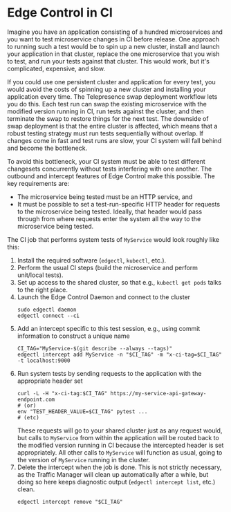 # Edge Control in CI

Imagine you have an application consisting of a hundred microservices and you want to test microservice changes in CI before release. One approach to running such a test would be to spin up a new cluster, install and launch your application in that cluster, replace the one microservice that you wish to test, and run your tests against that cluster. This would work, but it's complicated, expensive, and slow.

If you could use one persistent cluster and application for every test, you would avoid the costs of spinning up a new cluster and installing your application every time. The Telepresence swap deployment workflow lets you do this. Each test run can swap the existing microservice with the modified version running in CI, run tests against the cluster, and then terminate the swap to restore things for the next test. The downside of swap deployment is that the entire cluster is affected, which means that a robust testing strategy must run tests sequentially without overlap. If changes come in fast and test runs are slow, your CI system will fall behind and become the bottleneck.

To avoid this bottleneck, your CI system must be able to test different changesets concurrently without tests interfering with one another. The outbound and intercept features of Edge Control make this possible. The key requirements are:

- The microservice being tested must be an HTTP service, and
- It must be possible to set a test-run-specific HTTP header for requests to the microservice being tested. Ideally, that header would pass through from where requests enter the system all the way to the microservice being tested.

The CI job that performs system tests of `MyService` would look roughly like this:

1. Install the required software (`edgectl`, `kubectl`, etc.).
2. Perform the usual CI steps (build the microservice and perform unit/local tests).
3. Set up access to the shared cluster, so that e.g., `kubectl get pods` talks to the right place.
4. Launch the Edge Control Daemon and connect to the cluster
   ```shell script
   sudo edgectl daemon
   edgectl connect --ci
   ```
5. Add an intercept specific to this test session, e.g., using commit information to construct a unique name
   ```shell script
   CI_TAG="MyService-$(git describe --always --tags)"
   edgectl intercept add MyService -n "$CI_TAG" -m "x-ci-tag=$CI_TAG" -t localhost:9000
   ```
6. Run system tests by sending requests to the application with the appropriate header set
   ```shell script
   curl -L -H "x-ci-tag:$CI_TAG" https://my-service-api-gateway-endpoint.com
   # (or)
   env "TEST_HEADER_VALUE=$CI_TAG" pytest ...
   # (etc)
   ```
   These requests will go to your shared cluster just as any request would, but calls to `MyService` from within the application will be routed back to the modified version running in CI because the intercepted header is set appropriately. All other calls to `MyService` will function as usual, going to the version of `MyService` running in the cluster.
7. Delete the intercept when the job is done.
   This is not strictly necessary, as the Traffic Manager will clean up automatically after a while, but doing so here keeps diagnostic output (`edgectl intercept list`, etc.) clean.
   ```shell script
   edgectl intercept remove "$CI_TAG"
   ```
